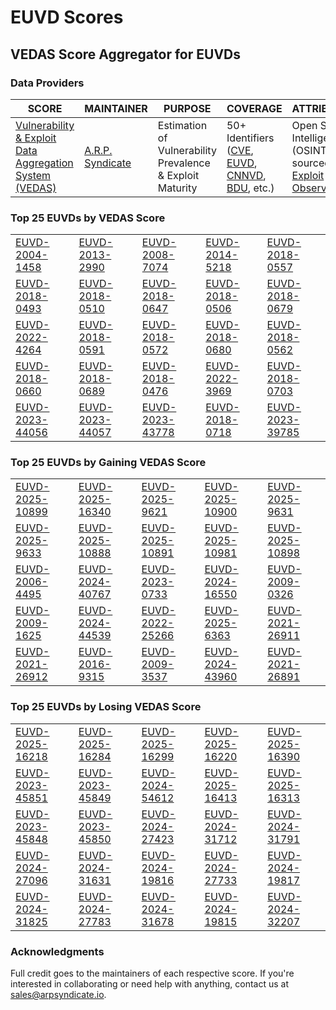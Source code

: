 
# EUVD Scores
## VEDAS Score Aggregator for EUVDs 

### Data Providers
| SCORE | MAINTAINER | PURPOSE | COVERAGE | ATTRIBUTION | FREQUENCY |
| ----- | ---------- | ------- | -------- | ----------- | --------- |
| [Vulnerability & Exploit Data Aggregation System (VEDAS)](https://vedas.arpsyndicate.io) | [A.R.P. Syndicate](https://www.arpsyndicate.io) | Estimation of Vulnerability Prevalence & Exploit Maturity | 50+ Identifiers ([CVE](https://github.com/ARPSyndicate/cve-scores), [EUVD](https://github.com/ARPSyndicate/euvd-scores), [CNNVD](https://github.com/ARPSyndicate/cnnvd-scores), [BDU](https://github.com/ARPSyndicate/bdu-scores), etc.) | Open Source Intelligence (OSINT) sourced from [Exploit Observer](https://www.exploit.observer) | 6-8 Hours |




<h3>Top 25 EUVDs by VEDAS Score</h3>

<table>
  <tr>
    <td><a href='https://vedas.arpsyndicate.io/?vuln=EUVD-2004-1458'>EUVD-2004-1458</a></td>
    <td><a href='https://vedas.arpsyndicate.io/?vuln=EUVD-2013-2990'>EUVD-2013-2990</a></td>
    <td><a href='https://vedas.arpsyndicate.io/?vuln=EUVD-2008-7074'>EUVD-2008-7074</a></td>
    <td><a href='https://vedas.arpsyndicate.io/?vuln=EUVD-2014-5218'>EUVD-2014-5218</a></td>
    <td><a href='https://vedas.arpsyndicate.io/?vuln=EUVD-2018-0557'>EUVD-2018-0557</a></td>
  </tr>
  <tr>
    <td><a href='https://vedas.arpsyndicate.io/?vuln=EUVD-2018-0493'>EUVD-2018-0493</a></td>
    <td><a href='https://vedas.arpsyndicate.io/?vuln=EUVD-2018-0510'>EUVD-2018-0510</a></td>
    <td><a href='https://vedas.arpsyndicate.io/?vuln=EUVD-2018-0647'>EUVD-2018-0647</a></td>
    <td><a href='https://vedas.arpsyndicate.io/?vuln=EUVD-2018-0506'>EUVD-2018-0506</a></td>
    <td><a href='https://vedas.arpsyndicate.io/?vuln=EUVD-2018-0679'>EUVD-2018-0679</a></td>
  </tr>
  <tr>
    <td><a href='https://vedas.arpsyndicate.io/?vuln=EUVD-2022-4264'>EUVD-2022-4264</a></td>
    <td><a href='https://vedas.arpsyndicate.io/?vuln=EUVD-2018-0591'>EUVD-2018-0591</a></td>
    <td><a href='https://vedas.arpsyndicate.io/?vuln=EUVD-2018-0572'>EUVD-2018-0572</a></td>
    <td><a href='https://vedas.arpsyndicate.io/?vuln=EUVD-2018-0680'>EUVD-2018-0680</a></td>
    <td><a href='https://vedas.arpsyndicate.io/?vuln=EUVD-2018-0562'>EUVD-2018-0562</a></td>
  </tr>
  <tr>
    <td><a href='https://vedas.arpsyndicate.io/?vuln=EUVD-2018-0660'>EUVD-2018-0660</a></td>
    <td><a href='https://vedas.arpsyndicate.io/?vuln=EUVD-2018-0689'>EUVD-2018-0689</a></td>
    <td><a href='https://vedas.arpsyndicate.io/?vuln=EUVD-2018-0476'>EUVD-2018-0476</a></td>
    <td><a href='https://vedas.arpsyndicate.io/?vuln=EUVD-2022-3969'>EUVD-2022-3969</a></td>
    <td><a href='https://vedas.arpsyndicate.io/?vuln=EUVD-2018-0703'>EUVD-2018-0703</a></td>
  </tr>
  <tr>
    <td><a href='https://vedas.arpsyndicate.io/?vuln=EUVD-2023-44056'>EUVD-2023-44056</a></td>
    <td><a href='https://vedas.arpsyndicate.io/?vuln=EUVD-2023-44057'>EUVD-2023-44057</a></td>
    <td><a href='https://vedas.arpsyndicate.io/?vuln=EUVD-2023-43778'>EUVD-2023-43778</a></td>
    <td><a href='https://vedas.arpsyndicate.io/?vuln=EUVD-2018-0718'>EUVD-2018-0718</a></td>
    <td><a href='https://vedas.arpsyndicate.io/?vuln=EUVD-2023-39785'>EUVD-2023-39785</a></td>
  </tr>
</table>


<h3>Top 25 EUVDs by Gaining VEDAS Score</h3>

<table>
  <tr>
    <td><a href='https://vedas.arpsyndicate.io/?vuln=EUVD-2025-10899'>EUVD-2025-10899</a></td>
    <td><a href='https://vedas.arpsyndicate.io/?vuln=EUVD-2025-16340'>EUVD-2025-16340</a></td>
    <td><a href='https://vedas.arpsyndicate.io/?vuln=EUVD-2025-9621'>EUVD-2025-9621</a></td>
    <td><a href='https://vedas.arpsyndicate.io/?vuln=EUVD-2025-10900'>EUVD-2025-10900</a></td>
    <td><a href='https://vedas.arpsyndicate.io/?vuln=EUVD-2025-9631'>EUVD-2025-9631</a></td>
  </tr>
  <tr>
    <td><a href='https://vedas.arpsyndicate.io/?vuln=EUVD-2025-9633'>EUVD-2025-9633</a></td>
    <td><a href='https://vedas.arpsyndicate.io/?vuln=EUVD-2025-10888'>EUVD-2025-10888</a></td>
    <td><a href='https://vedas.arpsyndicate.io/?vuln=EUVD-2025-10891'>EUVD-2025-10891</a></td>
    <td><a href='https://vedas.arpsyndicate.io/?vuln=EUVD-2025-10981'>EUVD-2025-10981</a></td>
    <td><a href='https://vedas.arpsyndicate.io/?vuln=EUVD-2025-10898'>EUVD-2025-10898</a></td>
  </tr>
  <tr>
    <td><a href='https://vedas.arpsyndicate.io/?vuln=EUVD-2006-4495'>EUVD-2006-4495</a></td>
    <td><a href='https://vedas.arpsyndicate.io/?vuln=EUVD-2024-40767'>EUVD-2024-40767</a></td>
    <td><a href='https://vedas.arpsyndicate.io/?vuln=EUVD-2023-0733'>EUVD-2023-0733</a></td>
    <td><a href='https://vedas.arpsyndicate.io/?vuln=EUVD-2024-16550'>EUVD-2024-16550</a></td>
    <td><a href='https://vedas.arpsyndicate.io/?vuln=EUVD-2009-0326'>EUVD-2009-0326</a></td>
  </tr>
  <tr>
    <td><a href='https://vedas.arpsyndicate.io/?vuln=EUVD-2009-1625'>EUVD-2009-1625</a></td>
    <td><a href='https://vedas.arpsyndicate.io/?vuln=EUVD-2024-44539'>EUVD-2024-44539</a></td>
    <td><a href='https://vedas.arpsyndicate.io/?vuln=EUVD-2022-25266'>EUVD-2022-25266</a></td>
    <td><a href='https://vedas.arpsyndicate.io/?vuln=EUVD-2025-6363'>EUVD-2025-6363</a></td>
    <td><a href='https://vedas.arpsyndicate.io/?vuln=EUVD-2021-26911'>EUVD-2021-26911</a></td>
  </tr>
  <tr>
    <td><a href='https://vedas.arpsyndicate.io/?vuln=EUVD-2021-26912'>EUVD-2021-26912</a></td>
    <td><a href='https://vedas.arpsyndicate.io/?vuln=EUVD-2016-9315'>EUVD-2016-9315</a></td>
    <td><a href='https://vedas.arpsyndicate.io/?vuln=EUVD-2009-3537'>EUVD-2009-3537</a></td>
    <td><a href='https://vedas.arpsyndicate.io/?vuln=EUVD-2024-43960'>EUVD-2024-43960</a></td>
    <td><a href='https://vedas.arpsyndicate.io/?vuln=EUVD-2021-26891'>EUVD-2021-26891</a></td>
  </tr>
</table>


<h3>Top 25 EUVDs by Losing VEDAS Score</h3>

<table>
  <tr>
    <td><a href='https://vedas.arpsyndicate.io/?vuln=EUVD-2025-16218'>EUVD-2025-16218</a></td>
    <td><a href='https://vedas.arpsyndicate.io/?vuln=EUVD-2025-16284'>EUVD-2025-16284</a></td>
    <td><a href='https://vedas.arpsyndicate.io/?vuln=EUVD-2025-16299'>EUVD-2025-16299</a></td>
    <td><a href='https://vedas.arpsyndicate.io/?vuln=EUVD-2025-16220'>EUVD-2025-16220</a></td>
    <td><a href='https://vedas.arpsyndicate.io/?vuln=EUVD-2025-16390'>EUVD-2025-16390</a></td>
  </tr>
  <tr>
    <td><a href='https://vedas.arpsyndicate.io/?vuln=EUVD-2023-45851'>EUVD-2023-45851</a></td>
    <td><a href='https://vedas.arpsyndicate.io/?vuln=EUVD-2023-45849'>EUVD-2023-45849</a></td>
    <td><a href='https://vedas.arpsyndicate.io/?vuln=EUVD-2024-54612'>EUVD-2024-54612</a></td>
    <td><a href='https://vedas.arpsyndicate.io/?vuln=EUVD-2025-16413'>EUVD-2025-16413</a></td>
    <td><a href='https://vedas.arpsyndicate.io/?vuln=EUVD-2025-16313'>EUVD-2025-16313</a></td>
  </tr>
  <tr>
    <td><a href='https://vedas.arpsyndicate.io/?vuln=EUVD-2023-45848'>EUVD-2023-45848</a></td>
    <td><a href='https://vedas.arpsyndicate.io/?vuln=EUVD-2023-45850'>EUVD-2023-45850</a></td>
    <td><a href='https://vedas.arpsyndicate.io/?vuln=EUVD-2024-27423'>EUVD-2024-27423</a></td>
    <td><a href='https://vedas.arpsyndicate.io/?vuln=EUVD-2024-31712'>EUVD-2024-31712</a></td>
    <td><a href='https://vedas.arpsyndicate.io/?vuln=EUVD-2024-31791'>EUVD-2024-31791</a></td>
  </tr>
  <tr>
    <td><a href='https://vedas.arpsyndicate.io/?vuln=EUVD-2024-27096'>EUVD-2024-27096</a></td>
    <td><a href='https://vedas.arpsyndicate.io/?vuln=EUVD-2024-31631'>EUVD-2024-31631</a></td>
    <td><a href='https://vedas.arpsyndicate.io/?vuln=EUVD-2024-19816'>EUVD-2024-19816</a></td>
    <td><a href='https://vedas.arpsyndicate.io/?vuln=EUVD-2024-27733'>EUVD-2024-27733</a></td>
    <td><a href='https://vedas.arpsyndicate.io/?vuln=EUVD-2024-19817'>EUVD-2024-19817</a></td>
  </tr>
  <tr>
    <td><a href='https://vedas.arpsyndicate.io/?vuln=EUVD-2024-31825'>EUVD-2024-31825</a></td>
    <td><a href='https://vedas.arpsyndicate.io/?vuln=EUVD-2024-27783'>EUVD-2024-27783</a></td>
    <td><a href='https://vedas.arpsyndicate.io/?vuln=EUVD-2024-31678'>EUVD-2024-31678</a></td>
    <td><a href='https://vedas.arpsyndicate.io/?vuln=EUVD-2024-19815'>EUVD-2024-19815</a></td>
    <td><a href='https://vedas.arpsyndicate.io/?vuln=EUVD-2024-32207'>EUVD-2024-32207</a></td>
  </tr>
</table>



### Acknowledgments
Full credit goes to the maintainers of each respective score.
If you're interested in collaborating or need help with anything, contact us at [sales@arpsyndicate.io](mailto:sales@arpsyndicate.io).
